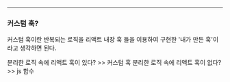 
---

### 커스텀 훅?

커스텀 훅이란 반복되는 로직을 리액트 내장 훅 들을 이용하여 구현한 '내가 만든 훅'이라고 생각하면 된다.

분리한 로직 속에 리액트 훅이 있다? >> 커스텀 훅
분리한 로직 속에 리액트 훅이 없다? >> js 함수

